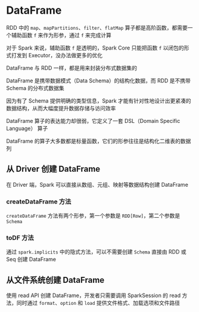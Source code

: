 # DataFrame

RDD 中的 `map`、`mapPartitions`、`filter`、`flatMap` 算子都是高阶函数，都需要一个辅助函数 `f` 来作为形参，通过 `f` 来完成计算

对于 Spark 来说，辅助函数 `f` 是透明的，Spark Core 只能把函数 `f` 以闭包的形式打发到 Executor，没办法做更多的优化

DataFrame 与 RDD 一样，都是用来封装分布式数据集的

DataFrame 是携带数据模式（Data Schema）的结构化数据，而 RDD 是不携带 Schema 的分布式数据集

因为有了 Schema 提供明确的类型信息，Spark 才能有针对性地设计出更紧凑的数据结构，从而大幅度提升数据存储与访问效率

DataFrame 算子的表达能力却很弱，它定义了一套 DSL（Domain Specific Language） 算子

DataFrame 的算子大多数都是标量函数，它们的形参往往是结构化二维表的数据列

## 从 Driver 创建 DataFrame

在 Driver 端，Spark 可以直接从数组、元组、映射等数据结构创建 DataFrame

### createDataFrame 方法

`createDataFrame` 方法有两个形参，第一个参数是 `RDD[Row]`，第二个参数是 `Schema`

### toDF 方法

通过 `spark.implicits` 中的隐式方法，可以不需要创建 `Schema` 直接由 RDD 或 Seq 创建 DataFrame

## 从文件系统创建 DataFrame

使用 read API 创建 DataFrame，开发者只需要调用 SparkSession 的 read 方法，同时通过 `format`、`option` 和 `load` 提供文件格式、加载选项和文件路径

